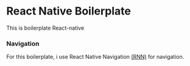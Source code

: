 
# React Native Boilerplate 

This is boilerplate React-native 

### Navigation

For this boilerplate, i use React Native Navigation [(RNN)](https://wix.github.io/react-native-navigation/docs/before-you-start/) for navigation.

